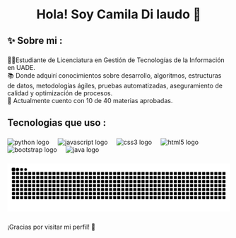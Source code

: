 <h1 align="center">Hola! Soy Camila Di laudo 👋</h1>

###

<h2 align="left">✨ Sobre mi  :</h2>

###

<p align="left">👩‍💻Estudiante de Licenciatura en Gestión de Tecnologías de la Información en UADE.<br>📚 Donde adquirí conocimientos sobre desarrollo, algoritmos, estructuras de datos, metodologías ágiles, pruebas automatizadas, aseguramiento de calidad y optimización de procesos.<br>🎯 Actualmente cuento con 10 de 40 materias aprobadas.</p>

###

<h2 align="left">Tecnologias que uso :</h2>

###

<div align="left">
  <img src="https://img.shields.io/badge/Python-3776AB?logo=python&logoColor=white&style=for-the-badge" height="40" alt="python logo"  />
  <img width="12" />
  <img src="https://img.shields.io/badge/JavaScript-F7DF1E?logo=javascript&logoColor=black&style=for-the-badge" height="40" alt="javascript logo"  />
  <img width="12" />
  <img src="https://img.shields.io/badge/CSS3-1572B6?logo=css3&logoColor=white&style=for-the-badge" height="40" alt="css3 logo"  />
  <img width="12" />
  <img src="https://img.shields.io/badge/HTML5-E34F26?logo=html5&logoColor=white&style=for-the-badge" height="40" alt="html5 logo"  />
  <img width="12" />
  <img src="https://img.shields.io/badge/Bootstrap-7952B3?logo=bootstrap&logoColor=white&style=for-the-badge" height="40" alt="bootstrap logo"  />
  <img width="12" />
  <img src="https://cdn.jsdelivr.net/gh/devicons/devicon/icons/java/java-original.svg" height="40" alt="java logo"  />
</div>

###

<img src="https://raw.githubusercontent.com/camidilaudo/camidilaudo/output/snake.svg" alt="Snake animation" />


###

<p align="left">¡Gracias por visitar mi perfil! 💖</p>

###
